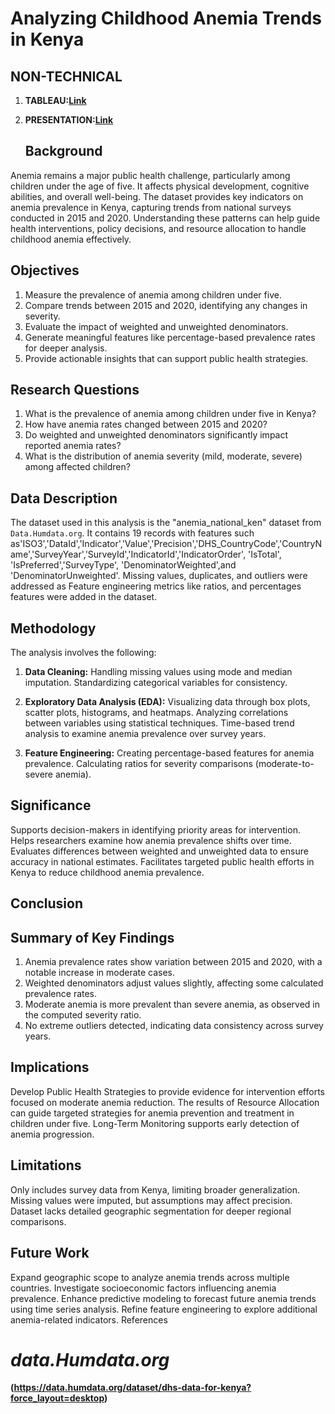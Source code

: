 # Analyzing Childhood Anemia Trends in Kenya
## NON-TECHNICAL 
1. **TABLEAU:[Link](https://public.tableau.com/app/profile/ian.moire/viz/KENYACHILDHEALTHANEMIAINSIGHTS/KENYACHILDHEALTHANEMIAINSIGHTS)**
2. **PRESENTATION:[Link](https://docs.google.com/presentation/d/13A2BUqxmFqjX_2VwJZNKwf7GUzNIGoylNEJQbn8A35o/edit?usp=sharing)**

   ## Background
Anemia remains a major public health challenge, particularly among children under the age of five. It affects physical development, cognitive abilities, and overall well-being. The dataset provides key indicators on anemia prevalence in Kenya, capturing trends from national surveys conducted in 2015 and 2020. Understanding these patterns can help guide health interventions, policy decisions, and resource allocation to handle childhood anemia effectively.

## Objectives
1. Measure the prevalence of anemia among children under five.
2. Compare trends between 2015 and 2020, identifying any changes in severity.
3. Evaluate the impact of weighted and unweighted denominators.
4. Generate meaningful features like percentage-based prevalence rates for deeper analysis.
5. Provide actionable insights that can support public health strategies.

## Research Questions
1. What is the prevalence of anemia among children under five in Kenya?
2. How have anemia rates changed between 2015 and 2020?
3. Do weighted and unweighted denominators significantly impact reported anemia rates?
4. What is the distribution of anemia severity (mild, moderate, severe) among affected children?

## Data Description
The dataset used in this analysis is the "anemia_national_ken" dataset from `Data.Humdata.org`. It contains 19 records with features such as'ISO3','DataId','Indicator','Value','Precision','DHS_CountryCode','CountryName','SurveyYear','SurveyId','IndicatorId','IndicatorOrder', 'IsTotal', 'IsPreferred','SurveyType', 'DenominatorWeighted',and 'DenominatorUnweighted'. Missing values, duplicates, and outliers were addressed as Feature engineering metrics like ratios, and percentages features were added in the dataset.

## Methodology
The analysis involves the following:

1. **Data Cleaning:** Handling missing values using mode and median imputation. Standardizing categorical variables for consistency.

2. **Exploratory Data Analysis (EDA):** Visualizing data through box plots, scatter plots, histograms, and heatmaps. Analyzing correlations between variables using statistical techniques. Time-based trend analysis to examine anemia prevalence over survey years.

3. **Feature Engineering:** Creating percentage-based features for anemia prevalence. Calculating ratios for severity comparisons (moderate-to-severe anemia).

## Significance
Supports decision-makers in identifying priority areas for intervention. Helps researchers examine how anemia prevalence shifts over time. Evaluates differences between weighted and unweighted data to ensure accuracy in national estimates. Facilitates targeted public health efforts in Kenya to reduce childhood anemia prevalence.

## Conclusion

## Summary of Key Findings
1. Anemia prevalence rates show variation between 2015 and 2020, with a notable increase in moderate cases.
2. Weighted denominators adjust values slightly, affecting some calculated prevalence rates.
3. Moderate anemia is more prevalent than severe anemia, as observed in the computed severity ratio.
4. No extreme outliers detected, indicating data consistency across survey years.

## Implications
Develop Public Health Strategies to provide evidence for intervention efforts focused on moderate anemia reduction.
The results of Resource Allocation can guide targeted strategies for anemia prevention and treatment in children under five.
Long-Term Monitoring supports early detection of anemia progression.

## Limitations
Only includes survey data from Kenya, limiting broader generalization. Missing values were imputed, but assumptions may affect precision.
Dataset lacks detailed geographic segmentation for deeper regional comparisons.

## Future Work
Expand geographic scope to analyze anemia trends across multiple countries. Investigate socioeconomic factors influencing anemia prevalence. Enhance predictive modeling to forecast future anemia trends using time series analysis. Refine feature engineering to explore additional anemia-related indicators.
References
# ***data.Humdata.org***

**(https://data.humdata.org/dataset/dhs-data-for-kenya?force_layout=desktop)**
